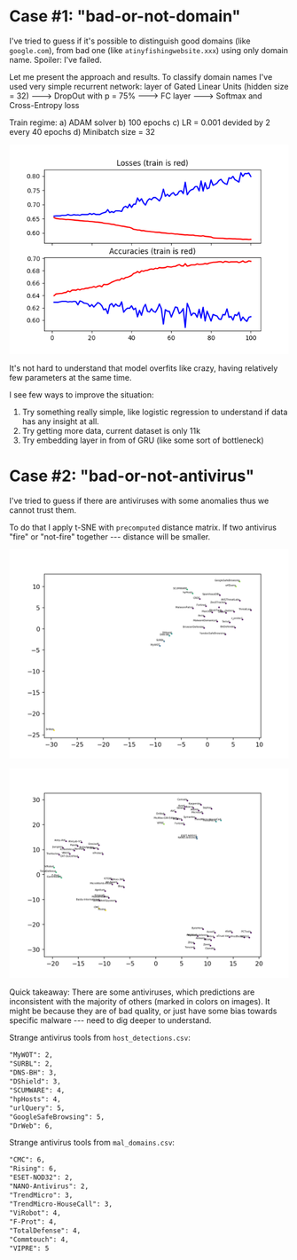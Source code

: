 # Case #1: "bad-or-not-domain"
I've tried to guess if it's possible to distinguish good domains (like `google.com`), 
from bad one (like `atinyfishingwebsite.xxx`) using only domain name. Spoiler: I've failed.

Let me present the approach and results. To classify domain names I've used very simple recurrent network: 
layer of Gated Linear Units (hidden size = 32) ---> DropOut with p = 75%  ---> FC layer ---> Softmax and Cross-Entropy loss

Train regime:
a) ADAM solver
b) 100 epochs
c) LR = 0.001 devided by 2 every 40 epochs
d) Minibatch size = 32

![Losses and accuracies for 100 epochs](https://github.com/tinnulion/bad-domain-names/blob/master/bad_or_not_domain/results/plot.png)

It's not hard to understand that model overfits like crazy, having relatively few parameters at the same time.

I see few ways to improve the situation:
1. Try something really simple, like logistic regression to understand if data has any insight at all.
2. Try getting more data, current dataset is only 11k 
3. Try embedding layer in from of GRU (like some sort of bottleneck)

# Case #2: "bad-or-not-antivirus"
I've tried to guess if there are antiviruses with some anomalies thus we cannot trust them.

To do that I apply t-SNE with `precomputed` distance matrix.
If two antivirus "fire" or "not-fire" together --- distance will be smaller.

![For the first file](https://github.com/tinnulion/bad-domain-names/blob/master/bad_or_not_antivirus/host_detections_tsne_perpl_4.png)

![For the second one](https://github.com/tinnulion/bad-domain-names/blob/master/bad_or_not_antivirus/mal_domains_tsne_perpl_5.png)

Quick takeaway:
There are some antiviruses, which predictions are inconsistent with the majority of others (marked in colors on images).
It might be because they are of bad quality, or just have some bias towards specific malware --- need to dig deeper to understand.

Strange antivirus tools from `host_detections.csv`:
```
"MyWOT": 2,
"SURBL": 2,
"DNS-BH": 3,
"DShield": 3,
"SCUMWARE": 4,
"hpHosts": 4,
"urlQuery": 5,
"GoogleSafeBrowsing": 5,
"DrWeb": 6,
```

Strange antivirus tools from `mal_domains.csv`:
```
"CMC": 6,
"Rising": 6,
"ESET-NOD32": 2,
"NANO-Antivirus": 2,
"TrendMicro": 3,
"TrendMicro-HouseCall": 3,
"ViRobot": 4,
"F-Prot": 4,
"TotalDefense": 4,
"Commtouch": 4,
"VIPRE": 5
```






